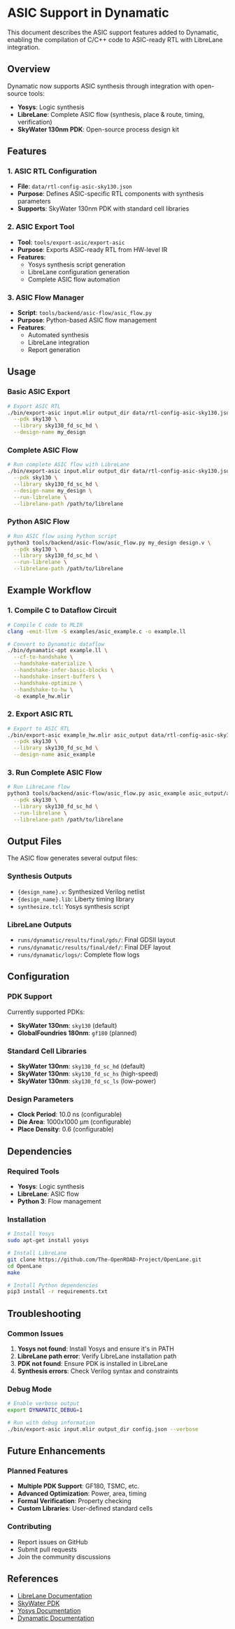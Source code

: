 # ASIC Support in Dynamatic

This document describes the ASIC support features added to Dynamatic, enabling the compilation of C/C++ code to ASIC-ready RTL with LibreLane integration.

## Overview

Dynamatic now supports ASIC synthesis through integration with open-source tools:
- **Yosys**: Logic synthesis
- **LibreLane**: Complete ASIC flow (synthesis, place & route, timing, verification)
- **SkyWater 130nm PDK**: Open-source process design kit

## Features

### 1. ASIC RTL Configuration
- **File**: `data/rtl-config-asic-sky130.json`
- **Purpose**: Defines ASIC-specific RTL components with synthesis parameters
- **Supports**: SkyWater 130nm PDK with standard cell libraries

### 2. ASIC Export Tool
- **Tool**: `tools/export-asic/export-asic`
- **Purpose**: Exports ASIC-ready RTL from HW-level IR
- **Features**:
  - Yosys synthesis script generation
  - LibreLane configuration generation
  - Complete ASIC flow automation

### 3. ASIC Flow Manager
- **Script**: `tools/backend/asic-flow/asic_flow.py`
- **Purpose**: Python-based ASIC flow management
- **Features**:
  - Automated synthesis
  - LibreLane integration
  - Report generation

## Usage

### Basic ASIC Export

```bash
# Export ASIC RTL
./bin/export-asic input.mlir output_dir data/rtl-config-asic-sky130.json \
  --pdk sky130 \
  --library sky130_fd_sc_hd \
  --design-name my_design
```

### Complete ASIC Flow

```bash
# Run complete ASIC flow with LibreLane
./bin/export-asic input.mlir output_dir data/rtl-config-asic-sky130.json \
  --pdk sky130 \
  --library sky130_fd_sc_hd \
  --design-name my_design \
  --run-librelane \
  --librelane-path /path/to/librelane
```

### Python ASIC Flow

```bash
# Run ASIC flow using Python script
python3 tools/backend/asic-flow/asic_flow.py my_design design.v \
  --pdk sky130 \
  --library sky130_fd_sc_hd \
  --run-librelane \
  --librelane-path /path/to/librelane
```

## Example Workflow

### 1. Compile C to Dataflow Circuit

```bash
# Compile C code to MLIR
clang -emit-llvm -S examples/asic_example.c -o example.ll

# Convert to Dynamatic dataflow
./bin/dynamatic-opt example.ll \
  --cf-to-handshake \
  --handshake-materialize \
  --handshake-infer-basic-blocks \
  --handshake-insert-buffers \
  --handshake-optimize \
  --handshake-to-hw \
  -o example_hw.mlir
```

### 2. Export ASIC RTL

```bash
# Export to ASIC RTL
./bin/export-asic example_hw.mlir asic_output data/rtl-config-asic-sky130.json \
  --pdk sky130 \
  --library sky130_fd_sc_hd \
  --design-name asic_example
```

### 3. Run Complete ASIC Flow

```bash
# Run LibreLane flow
python3 tools/backend/asic-flow/asic_flow.py asic_example asic_output/asic_example.v \
  --pdk sky130 \
  --library sky130_fd_sc_hd \
  --run-librelane \
  --librelane-path /path/to/librelane
```

## Output Files

The ASIC flow generates several output files:

### Synthesis Outputs
- `{design_name}.v`: Synthesized Verilog netlist
- `{design_name}.lib`: Liberty timing library
- `synthesize.tcl`: Yosys synthesis script

### LibreLane Outputs
- `runs/dynamatic/results/final/gds/`: Final GDSII layout
- `runs/dynamatic/results/final/def/`: Final DEF layout
- `runs/dynamatic/logs/`: Complete flow logs

## Configuration

### PDK Support
Currently supported PDKs:
- **SkyWater 130nm**: `sky130` (default)
- **GlobalFoundries 180nm**: `gf180` (planned)

### Standard Cell Libraries
- **SkyWater 130nm**: `sky130_fd_sc_hd` (default)
- **SkyWater 130nm**: `sky130_fd_sc_hs` (high-speed)
- **SkyWater 130nm**: `sky130_fd_sc_ls` (low-power)

### Design Parameters
- **Clock Period**: 10.0 ns (configurable)
- **Die Area**: 1000x1000 μm (configurable)
- **Place Density**: 0.6 (configurable)

## Dependencies

### Required Tools
- **Yosys**: Logic synthesis
- **LibreLane**: ASIC flow
- **Python 3**: Flow management

### Installation

```bash
# Install Yosys
sudo apt-get install yosys

# Install LibreLane
git clone https://github.com/The-OpenROAD-Project/OpenLane.git
cd OpenLane
make

# Install Python dependencies
pip3 install -r requirements.txt
```

## Troubleshooting

### Common Issues

1. **Yosys not found**: Install Yosys and ensure it's in PATH
2. **LibreLane path error**: Verify LibreLane installation path
3. **PDK not found**: Ensure PDK is installed in LibreLane
4. **Synthesis errors**: Check Verilog syntax and constraints

### Debug Mode

```bash
# Enable verbose output
export DYNAMATIC_DEBUG=1

# Run with debug information
./bin/export-asic input.mlir output_dir config.json --verbose
```

## Future Enhancements

### Planned Features
- **Multiple PDK Support**: GF180, TSMC, etc.
- **Advanced Optimization**: Power, area, timing
- **Formal Verification**: Property checking
- **Custom Libraries**: User-defined standard cells

### Contributing
- Report issues on GitHub
- Submit pull requests
- Join the community discussions

## References

- [LibreLane Documentation](https://github.com/The-OpenROAD-Project/OpenLane)
- [SkyWater PDK](https://github.com/google/skywater-pdk)
- [Yosys Documentation](https://yosyshq.net/yosys/)
- [Dynamatic Documentation](https://epfl-lap.github.io/dynamatic/)

